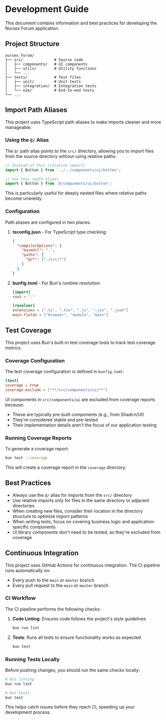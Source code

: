 # Development Guide

This document contains information and best practices for developing the Nurses Forum application.

## Project Structure

```text
nurses_forum/
├── src/              # Source code
│   ├── components/   # UI components
│   ├── utils/        # Utility functions
│   └── ...
├── tests/            # Test files
│   ├── unit/         # Unit tests
│   ├── integration/  # Integration tests
│   └── e2e/          # End-to-end tests
└── ...
```

## Import Path Aliases

This project uses TypeScript path aliases to make imports cleaner and more manageable.

### Using the `@/` Alias

The `@/` path alias points to the `src/` directory, allowing you to import files from the source directory without using relative paths:

```typescript
// Instead of this (relative import)
import { Button } from '../../components/ui/button';

// Use this (path alias)
import { Button } from '@/components/ui/button';
```

This is particularly useful for deeply nested files where relative paths become unwieldy.

### Configuration

Path aliases are configured in two places:

1. **tsconfig.json** - For TypeScript type checking:

   ```json
   {
     "compilerOptions": {
       "baseUrl": ".",
       "paths": {
         "@/*": ["./src/*"]
       }
     }
   }
   ```

2. **bunfig.toml** - For Bun's runtime resolution:

   ```toml
   [import]
   root = "."

   [resolver]
   extensions = [".ts", ".tsx", ".js", ".jsx", ".json"]
   main-fields = ["browser", "module", "main"]
   ```

## Test Coverage

This project uses Bun's built-in test coverage tools to track test coverage metrics.

### Coverage Configuration

The test coverage configuration is defined in `bunfig.toml`:

```toml
[test]
coverage = true
coverage-exclude = ["**/src/components/ui/**"]
```

UI components in `src/components/ui` are excluded from coverage reports because:

- These are typically pre-built components (e.g., from Shadcn/UI)
- They're considered stable and pre-tested
- Their implementation details aren't the focus of our application testing

### Running Coverage Reports

To generate a coverage report:

```bash
bun test --coverage
```

This will create a coverage report in the `coverage` directory.

## Best Practices

- Always use the `@/` alias for imports from the `src/` directory
- Use relative imports only for files in the same directory or adjacent directories
- When creating new files, consider their location in the directory structure to optimize import patterns
- When writing tests, focus on covering business logic and application-specific components
- UI library components don't need to be tested, as they're excluded from coverage

## Continuous Integration

This project uses GitHub Actions for continuous integration. The CI pipeline runs automatically on:

- Every push to the `main` or `master` branch
- Every pull request to the `main` or `master` branch

### CI Workflow

The CI pipeline performs the following checks:

1. **Code Linting**: Ensures code follows the project's style guidelines

   ```bash
   bun run lint
   ```

2. **Tests**: Runs all tests to ensure functionality works as expected

   ```bash
   bun test
   ```

### Running Tests Locally

Before pushing changes, you should run the same checks locally:

```bash
# Run linting
bun run lint

# Run tests
bun test
```

This helps catch issues before they reach CI, speeding up your development process.
